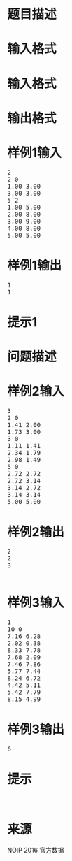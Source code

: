 

# 题目描述



# 输入格式



# 输入格式



# 输出格式



# 样例1输入


<pre>2
2 0
1.00 3.00  
3.00 3.00
5 2
1.00 5.00  
2.00 8.00
3.00 9.00
4.00 8.00
5.00 5.00</pre>

# 样例1输出


<pre>1
1
</pre>

# 提示1



# 问题描述



# 样例2输入


<pre>3
2 0 
1.41 2.00  
1.73 3.00  
3 0
1.11 1.41
2.34 1.79
2.98 1.49
5 0
2.72 2.72
2.72 3.14
3.14 2.72
3.14 3.14
5.00 5.00</pre>

# 样例2输出


<pre>2
2
3

</pre>

# 样例3输入


<pre>1
10 0  
7.16 6.28
2.02 0.38
8.33 7.78
7.68 2.09
7.46 7.86
5.77 7.44
8.24 6.72
4.42 5.11
5.42 7.79
8.15 4.99</pre>

# 样例3输出


<pre>6
</pre>

# 提示


 <img src="/upload/image/20161121/20161121160412_57298.jpg" alt=""/> 

# 来源


<p>
NOIP 2016 官方数据
</p>
